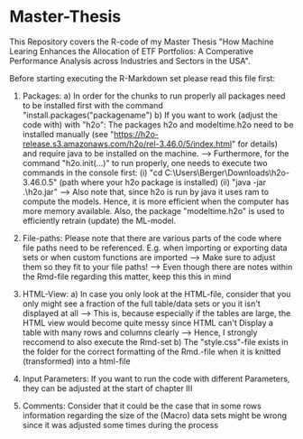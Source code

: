 # Master-Thesis
This Repository covers the R-code of my Master Thesis "How Machine Learing Enhances the Allocation of ETF Portfolios: A Comperative Performance Analysis across Industries and Sectors in the USA".

Before starting executing the R-Markdown set please read this file first:

1. Packages:
	a) In order for the chunks to run properly all packages need to be installed first with the command "install.packages("packagename")
	b) If you want to work (adjust the code with) with "h2o": The packages h2o and modeltime.h2o need to be installed manually (see "https://h2o-release.s3.amazonaws.com/h2o/rel-3.46.0/5/index.html" for details) and require java to be installed on the machine.
		--> Furthermore, for the command "h2o.init(...)" to run properly, one needs to execute two commands in the console first:
			(i) "cd C:\Users\Berger\Downloads\h2o-3.46.0.5" (path where your h2o package is installed)
			(ii) "java -jar .\h2o.jar"
		--> Also note that, since h2o is run by java it uses ram to compute the models. Hence, it is more efficient when the computer has more memory available. Also, the package "modeltime.h2o" is used to efficiently retrain (update) the ML-model.

2. File-paths:
	Please note that there are various parts of the code where file paths need to be referenced. E.g. when importing or exporting data sets or when custom functions are imported
	--> Make sure to adjust them so they fit to your file paths!
	--> Even though there are notes within the Rmd-file regarding this matter, keep this this in mind

3. HTML-View:
	a) In case you only look at the HTML-file, consider that you only might see a fraction of the full table/data sets or you it isn't displayed at all
	--> This is, because especially if the tables are large, the HTML view would become quite messy since HTML can't Display a table with many rows and columns clearly
	--> Hence, I strongly reccomend to also execute the Rmd-set
	b) The "style.css"-file exists in the folder for the correct formatting of the Rmd.-file when it is knitted (transformed) into a html-file

4. Input Parameters:
	If you want to run the code with different Parameters, they can be adjusted at the start of chapter III

5. Comments:
	Consider that it could be the case that in some rows information regarding the size of the (Macro) data sets might be wrong since it was adjusted some times during the process
